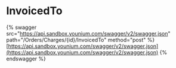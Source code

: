 # InvoicedTo

{% swagger src="https://api.sandbox.younium.com/swagger/v2/swagger.json" path="/Orders/Charges/{id}/InvoicedTo" method="post" %}
[https://api.sandbox.younium.com/swagger/v2/swagger.json](https://api.sandbox.younium.com/swagger/v2/swagger.json)
{% endswagger %}

